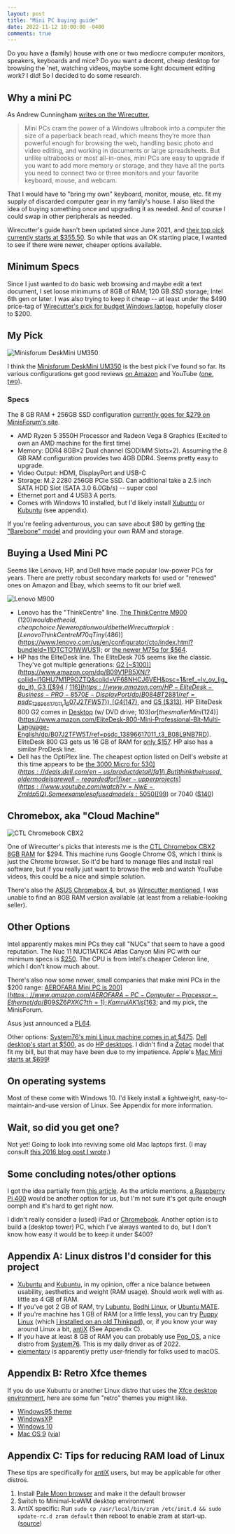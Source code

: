 ```yaml
---
layout: post
title: "Mini PC buying guide"
date: 2022-11-12 10:00:00 -0400
comments: true
---
```


Do you have a (family) house with one or two mediocre computer monitors, speakers, keyboards and mice? Do you want a decent, cheap desktop for browsing the 'net, watching videos, maybe some light document editing work? I did! So I decided to do some research.

## Why a mini PC

As Andrew Cunningham [writes on the Wirecutter](https://www.nytimes.com/wirecutter/reviews/best-mini-desktop-pcs/#who-this-is-for), 

> Mini PCs cram the power of a Windows ultrabook into a computer the size of a paperback beach read, which means they’re more than powerful enough for browsing the web, handling basic photo and video editing, and working in documents or large spreadsheets. But unlike ultrabooks or most all-in-ones, mini PCs are easy to upgrade if you want to add more memory or storage, and they have all the ports you need to connect two or three monitors and your favorite keyboard, mouse, and webcam.

That I would have to "bring my own" keyboard, monitor, mouse, etc. fit my supply of discarded computer gear in my family's house. I also liked the idea of buying something once and upgrading it as needed. And of course I could swap in other peripherals as needed.

Wirecutter's guide hasn't been updated since June 2021, and [their top pick currently starts at $355.50](https://www.lenovo.com/us/en/p/desktops/thinkcentre/m-series-tiny/thinkcentre-m70q/wmd00000405?clickid=UDmxesywyxyNT3XRirxIQRQNUkA0adU1UUsSWw0&irgwc=1&PID=197432&acid=ww%3Aaffiliate%3Abv0as6&cid=us%3Aaffiliate%3Acxsaam). So while that was an OK starting place, I wanted to see if there were newer, cheaper options available.

## Minimum Specs
Since I just wanted to do basic web browsing and maybe edit a text document, I set loose minimums of 8GB of RAM; 120 GB _SSD_ storage; Intel 6th gen or later. I was also trying to keep it cheap -- at least under the $490 price-tag of [Wirecutter's pick for budget Windows laptop](https://www.nytimes.com/wirecutter/reviews/best-laptop-under-500/), hopefully closer to $200.

## My Pick

![Minisforum DeskMini UM350](https://cdn.shopify.com/s/files/1/0401/1032/5921/products/UM270_46aae7d2-75f6-4e26-b800-debd43198251_1800x1800.jpg?v=1650250986)

I think the [Minisforum DeskMini UM350](https://store.minisforum.com/products/um350?variant=42279017251061) is the best pick I've found so far. Its various configurations get good reviews [on Amazon](https://www.amazon.com/s?k=DeskMini+UM350&link_code=qs&sourceid=Mozilla-search&tag=moz-us-20) and YouTube ([one](https://www.youtube.com/watch?v=4Xko8c5tcOQ), [two](https://www.youtube.com/watch?v=X4MOUnOsA7Q)).  

### Specs
The 8 GB RAM + 256GB SSD configuration [currently goes for $279 on MinisForum's site](https://store.minisforum.com/products/um350?variant=42279017251061).

* AMD Ryzen 5 3550H Processor and Radeon Vega 8 Graphics (Excited to own an AMD machine for the first time)
* Memory: DDR4 8GB×2 Dual channel (SODIMM Slots×2). Assuming the 8 GB RAM configuration provides two 4GB DDR4. Seems pretty easy to upgrade.
* Video Output: HDMI, DisplayPort and USB-C
* Storage: M.2 2280 256GB PCIe SSD. Can additional take a 2.5 inch SATA HDD Slot (SATA 3.0 6.0Gb/s) -- super cool
* Ethernet port and 4 USB3 A ports.
* Comes with Windows 10 installed, but I'd likely install [Xubuntu](https://xubuntu.org/) or [Kubuntu](https://kubuntu.org/) (see appendix).

If you're feeling adventurous, you can save about $80 by getting [the "Barebone" model](https://store.minisforum.com/products/um350?variant=42279017054453) and providing your own RAM and storage.

## Buying a Used Mini PC

Seems like Lenovo, HP, and Dell have made popular low-power PCs for years. There are pretty robust secondary markets for used or "renewed" ones on Amazon and Ebay, which seems to fit our brief well. 

![Lenovo M900](https://m.media-amazon.com/images/I/61ZOoF6G9fL._AC_SL1500_.jpg)

* Lenovo has the "ThinkCentre" line. [The ThinkCentre M900](https://www.amazon.com/dp/B09G5TDLNL/?coliid=I130UYIVNF7ZO5&colid=VF68NHCJ6VEH&psc=1&ref_=lv_ov_lig_dp_it) ($120) would be the old, cheap choice. Newer option would be the Wirecutter pick: [Lenovo ThinkCentre M70q Tiny ($486)](https://www.lenovo.com/us/en/configurator/cto/index.html?bundleId=11DTCTO1WWUS1); or [the newer M75q for $564](https://www.amazon.com/Lenovo-ThinkCentre-11JN0029US-Desktop-Computer/dp/B09WRRCS99/ref=sr_1_45?crid=1XNRGPYUPKHRF&keywords=ThinkCentre+M75q+Tiny+Gen+2&qid=1669772873&s=electronics&sprefix=thinkcentre+m75q+tiny+gen+2%2Celectronics%2C217&sr=1-45&ufe=app_do%3Aamzn1.fos.2b70bf2b-6730-4ccf-ab97-eb60747b8daf).
* HP has the EliteDesk line. The EliteDesk 705 seems like the classic. They've got multiple generations: [G2 (~$100)](https://www.amazon.com/dp/B09V1PB5XN/?coliid=I1GHU7M1P9OZTQ&colid=VF68NHCJ6VEH&psc=1&ref_=lv_ov_lig_dp_it), G3 ([$94](https://www.amazon.com/HP-EliteDesk-705-G3-PRO-8770E/dp/B07PBCHV6D/ref=sr_1_2?crid=2DSL0F0YIDUZU&keywords=hp+elitedesk+705+g3&qid=1669753579&s=electronics&sprefix=hp+elitedesk+705+g3%2Celectronics%2C109&sr=1-2) / [$116](https://www.amazon.com/HP-EliteDesk-Business-PRO-8570E-DisplayPort/dp/B084BT2881/ref=psdc_13896617011_t1_B07J2TFW5T)), [G4 ($147)](https://www.amazon.com/HP-EliteDesk-Mini-Desktop-Computer/dp/B08L9NB7RD/ref=sr_1_3?keywords=hp%2Belitedesk&qid=1669750316&refinements=p_n_feature_twenty-three_browse-bin%3A7817224011%2Cp_n_feature_seventeen_browse-bin%3A23697638011%2Cp_36%3A-18000&rnid=2421879011&s=pc&sr=1-3&th=1), and [G5 ($313)](https://www.amazon.com/HP-EliteDesk-Desktop-Computer-Ryzen/dp/B083ZKLT4Z/ref=sr_1_3?keywords=HP+EliteDesk+705+Desktop+Mini+G5&qid=1669820917&sr=8-3). HP EliteDesk 800 G2 comes in [Desktop](https://www.amazon.com/HP-EliteDesk-800-G2-Business/dp/B07M5B4VZ8/ref=sr_1_8?crid=1XOJAW65TN60B&keywords=hp+elitedesk+800&qid=1669753728&s=electronics&sprefix=hp+elitedesk+800%2Celectronics%2C77&sr=1-8) (w/ DVD drive; $103) or [the smaller Mini ($124)](https://www.amazon.com/EliteDesk-800-Mini-Professional-Bit-Multi-Language-English/dp/B07J2TFW5T/ref=psdc_13896617011_t3_B08L9NB7RD). EliteDesk 800 G3 gets us 16 GB of RAM for [only $157](https://www.amazon.com/HP-Elitedesk-Business-i5-6500T-DisplayPort/dp/B086RF1SLK/ref=psdc_13896617011_t1_B07T7K8LVT). HP also has a similar ProDesk line.
* Dell has the OptiPlex line. The cheapest option listed on Dell's website at this time appears to be [the 3000 Micro for $530](https://deals.dell.com/en-us/productdetail/fq1l). But I think their used, older models are well-regarded for [fixer-upper projects](https://www.youtube.com/watch?v=NwE-Zmldp5Q). Some examples of used models: 5050 ([$99](https://www.ebay.com/itm/204077335926?hash=item2f83f50576:g:iD0AAOSwI6FjB8yp&amdata=enc%3AAQAHAAAA4O5nqmSNEzC1t8PIvdc9BRjufxuj59NKvN71N94N1YK9uRmzJ5BSbsDjXx%2FVVPduJ6caEEodQrBfhfJxLXkz5iupI%2BJpNR4iis8pyWcSdLftm7FgDeOrs6jdzAbxrPXRaFAG7HIo8noObciNh2RJa%2FMM1mxnYS0KgZHkOmg6Q6XY1KOX8c2DrO%2B94Aou5WPxlGO47mnqBKeefD5VimW9bHmsRJnk6e8O0KFo1t%2BWtZoVgMPxB4xZSnQw1TZK4Ybv1tz4Gzf1XWY4DOR%2Fg2vCKwNUWTobQTkqYU3wH00bONyw%7Ctkp%3ABFBM8rSg8Zhh)) or 7040 ([$140](https://www.ebay.com/itm/165504038978?hash=item2688cf3842:g:U~wAAOSwruBikOwr&amdata=enc%3AAQAHAAAA4Oqwiw4dGiZywca4hyBbnodg3RrrMBpwoFwpXLNAUo3v3vfFGwT3hzty4TPyOWroVrEIveQbyX6b0vvS7tdOWAHSeYSoYoR1qUimtIKfBx1xf7v2doPp%2FwPAW66bhC5W3yZNoJIeggLst5jTtJbGuI5sZSX4JOeBJTK1H1Iuvr4lVdIqixp4qrmj%2Bef8%2BKsA2V6y5pzitEZUiAOfXgpPFqLw1Ck9Xh%2BJpd94LEWBWFgmatqsZ9bSP8eqphS1Duw3btc2rCpCdMVaVocAPwE5j1NMIhPmootbpBirWT7XLMxw%7Ctkp%3ABFBM9LSg8Zhh))

## Chromebox, aka "Cloud Machine"

![CTL Chromebook CBX2](https://cdn.shopify.com/s/files/1/1382/9181/products/ctl-ctl-chromebox-cbx2-8gb-ram-celeron-5205-comet-lake-8gb-64-wifi-6-new-28437845770328_700x.jpg?v=1628012215)

One of Wirecutter's picks that interests me is the [CTL Chromebox CBX2 8GB RAM](https://ctl.net/products/ctl-chromebox-cbx2-8gb-ram-celeron-5205-comet-lake-8gb-64-wifi-6-new) for $294. This machine runs Google Chrome OS, which I think is just the Chrome browser. So it'd be hard to manage files and install real software, but if you really just want to browse the web and watch YouTube videos, this could be a nice and simple solution. 

There's also the [ASUS Chromebox 4](https://www.asus.com/displays-desktops/mini-pcs/chrome-os-devices/asus-chromebox-4/), but, as [Wirecutter mentioned](https://www.nytimes.com/wirecutter/reviews/best-mini-desktop-pcs/#the-competition), I was unable to find an 8GB RAM version available (at least from a reliable-looking seller). 

## Other Options
Intel apparently makes mini PCs they call "NUCs" that seem to have a good reputation. The Nuc 11 NUC11ATKC4 Atlas Canyon Mini PC with our minimum specs is [$250](https://www.amazon.com/Intel-NUC11ATKC4-Atlas-Canyon-Celeron/dp/B0B4SL1S1X/ref=sr_1_5?crid=217YX3S3ICPZ&keywords=nuc11atkc4&qid=1669782482&sprefix=nuc11atkc4%2Caps%2C123&sr=8-5&ufe=app_do%3Aamzn1.fos.f5122f16-c3e8-4386-bf32-63e904010ad0&th=1). The CPU is from Intel's cheaper Celeron line, which I don't know much about.

There's also now some newer, small companies that make mini PCs in the $200 range: [AEROFARA Mini PC is $200](https://www.amazon.com/AEROFARA-PC-Computer-Processor-Ethernet/dp/B09SZ6PXKC?th=1); Kamrui AK1 is [$163](https://www.amazon.com/KAMRUI-AK1-Computers-Computer-Business/dp/B0B8BQ42DB/ref=sr_1_3?keywords=mini+pc&qid=1669748230&refinements=p_n_feature_twenty-three_browse-bin%3A7817224011%2Cp_36%3A-17000&rnid=2421879011&s=pc&sr=1-3&ufe=app_do%3Aamzn1.fos.f5122f16-c3e8-4386-bf32-63e904010ad0); and my pick, the MinisForum.

Asus just announced a [PL64](https://www.asus.com/displays-desktops/mini-pcs/pl-series/mini-pc-pl64/). 

Other options: [System76's mini Linux machine comes in at $475](https://system76.com/desktops/meer5/configure). [Dell desktop's start at $500](https://www.dell.com/en-us/shop/desktop-computers/inspiron-desktop/spd/inspiron-3910-desktop/nd3910fifhs), as do [HP desktops](https://www.hp.com/us-en/shop/vwa/desktops/segm=Home?jumpid=ma_dt_featured_na_6_220408&orderBy=3). I didn't find a [Zotac](https://www.zotac.com/us/product/mini_pcs/overview) model that fit my bill, but that may have been due to my impatience. Apple's [Mac Mini starts at $699](https://www.apple.com/shop/buy-mac/mac-mini/apple-m1-chip-with-8-core-cpu-and-8-core-gpu-256gb)!

## On operating systems
Most of these come with Windows 10. I'd likely install a lightweight, easy-to-maintain-and-use version of Linux. See Appendix for more information.

## Wait, so did you get one? 

Not yet! Going to look into reviving some old Mac laptops first. (I may consult [this 2016 blog post I wrote](https://sts10.github.io/2016/11/08/installing-ubuntu-on-my-old-macbook-pro.html).)

## Some concluding notes/other options
I got the idea partially from [this article](https://arstechnica.com/gadgets/2022/11/used-thin-client-pcs-are-an-unsexy-readily-available-raspberry-pi-alternative/). As the article mentions, [a Raspberry Pi 400](https://www.raspberrypi.com/products/raspberry-pi-400-unit/?variant=raspberry-pi-400-us-unit) would be another option for us, but I'm not sure it's got quite enough oomph and it's hard to get right now. 

I didn't really consider a (used) iPad or [Chromebook](https://www.nytimes.com/wirecutter/reviews/best-chromebook/). Another option is to build a (desktop tower) PC, which I've always wanted to do, but I don't know how easy it would be to keep it under $400?


## Appendix A: Linux distros I'd consider for this project

* [Xubuntu](https://xubuntu.org/) and [Kubuntu](https://kubuntu.org/), in my opinion, offer a nice balance between usability, aesthetics and weight (RAM usage). Should work well with as little as 4 GB of RAM. 
* If you've got 2 GB of RAM, try [Lubuntu](https://lubuntu.me/), [Bodhi Linux](https://www.bodhilinux.com/), or [Ubuntu MATE](https://ubuntu-mate.org/).
* If you're machine has 1 GB of RAM (or a little less), you can try [Puppy Linux](https://puppylinux-woof-ce.github.io/) (which [I installed on an old Thinkpad](https://sts10.github.io//2022/08/23/reviving-a-thinkpad-x40.html)), or, if you know your way around Linux a bit, [antiX](https://antixlinux.com/) (See Appendix C). 
* If you have at least 8 GB of RAM you can probably use [Pop_OS](https://support.system76.com/articles/install-pop/), a nice distro from [System76](https://system76.com/). This is my daily driver as of 2022.
* [elementary](https://elementary.io/) is apparently pretty user-friendly for folks used to macOS.

## Appendix B: Retro Xfce themes

If you do use Xubuntu or another Linux distro that uses the [Xfce desktop environment](https://xfce.org/), here are some fun "retro" themes you might like.

* [Windows95 theme](https://github.com/grassmunk/Chicago95)
* [WindowsXP](https://github.com/ZoomTen/xptheme-20180113)
* [Windows 10](https://github.com/B00merang-Project/Windows-10)
* [Mac OS 9](https://github.com/timnetworks/Platinum9) ([via](https://www.reddit.com/r/unixporn/comments/cxpf5n/comment/eyml4zx/?utm_source=reddit&utm_medium=web2x&context=3))

## Appendix C: Tips for reducing RAM load of Linux

These tips are specifically for [antiX](https://antixlinux.com/) users, but may be applicable for other distros.

1. Install [Pale Moon browser](https://www.palemoon.org/) and make it the default browser
2. Switch to Minimal-IceWM desktop environment
3. AntiX specific: Run `sudo cp /usr/local/bin/zram /etc/init.d && sudo update-rc.d zram default` then reboot to enable zram at start-up. ([source](https://www.antixforum.com/forums/topic/making-a-pentium-4-laptop-useful-with-antix/))
